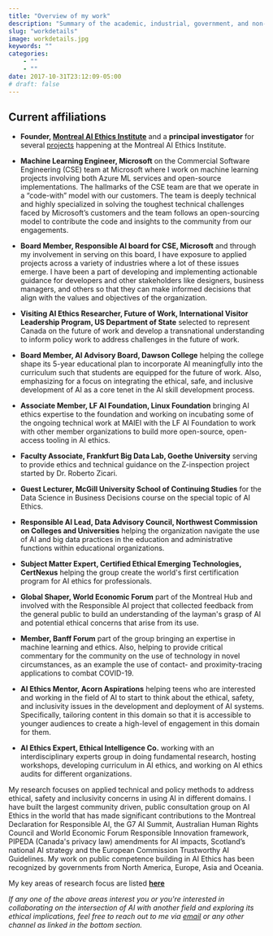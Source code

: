 ```yaml
---
title: "Overview of my work"
description: "Summary of the academic, industrial, government, and non-profit positions and impact statement of my work"
slug: "workdetails"
image: workdetails.jpg
keywords: ""
categories: 
    - ""
    - ""
date: 2017-10-31T23:12:09-05:00
# draft: false
---
```


## Current affiliations

* **Founder, [Montreal AI Ethics Institute](https://montrealethics.ai)** and a **principal investigator** for several [projects](https://montrealethics.ai/about/) happening at the Montreal AI Ethics Institute.

* **Machine Learning Engineer, Microsoft** on the Commercial Software Engineering (CSE) team at Microsoft where I work on machine learning projects involving both Azure ML services and open-source implementations. The hallmarks of the CSE team are that we operate in a “code-with” model with our customers. The team is deeply technical and highly specialized in solving the toughest technical challenges faced by Microsoft’s customers and the team follows an open-sourcing model to contribute the code and insights to the community from our engagements. 

* **Board Member, Responsible AI board for CSE, Microsoft** and through my involvement in serving on this board, I have exposure to applied projects across a variety of industries where a lot of these issues emerge. I have been a part of developing and implementing actionable guidance for developers and other stakeholders like designers, business managers, and others so that they can make informed decisions that align with the values and objectives of the organization.

* **Visiting AI Ethics Researcher, Future of Work, International Visitor Leadership Program, US Department of State** selected to represent Canada on the future of work and develop a transnational understanding to inform policy work to address challenges in the future of work.

* **Board Member, AI Advisory Board, Dawson College** helping the college shape its 5-year educational plan to incorporate AI meaningfully into the curriculum such that students are equipped for the future of work. Also, emphasizing for a focus on integrating the ethical, safe, and inclusive development of AI as a core tenet in the AI skill development process.

* **Associate Member, LF AI Foundation, Linux Foundation** bringing AI ethics expertise to the foundation and working on incubating some of the ongoing technical work at MAIEI with the LF AI Foundation to work with other member organizations to build more open-source, open-access tooling in AI ethics.

* **Faculty Associate, Frankfurt Big Data Lab, Goethe University** serving to provide ethics and technical guidance on the Z-inspection project started by Dr. Roberto Zicari.

* **Guest Lecturer, McGill University School of Continuing Studies** for the Data Science in Business Decisions course on the special topic of AI Ethics.

* **Responsible AI Lead, Data Advisory Council, Northwest Commission on Colleges and Universities** helping the organization navigate the use of AI and big data practices in the education and administrative functions within educational organizations. 

* **Subject Matter Expert, Certified Ethical Emerging Technologies, CertNexus** helping the group create the world's first certification program for AI ethics for professionals.

* **Global Shaper, World Economic Forum** part of the Montreal Hub and involved with the Responsible AI project that collected feedback from the general public to build an understanding of the layman's grasp of AI and potential ethical concerns that arise from its use.

* **Member, Banff Forum** part of the group bringing an expertise in machine learning and ethics. Also, helping to provide critical commentary for the community on the use of technology in novel circumstances, as an example the use of contact- and proximity-tracing applications to combat COVID-19.

* **AI Ethics Mentor, Acorn Aspirations** helping teens who are interested and working in the field of AI to start to think about the ethical, safety, and inclusivity issues in the development and deployment of AI systems. Specifically, tailoring content in this domain so that it is accessible to younger audiences to create a high-level of engagement in this domain for them.

* **AI Ethics Expert, Ethical Intelligence Co.** working with an interdisciplinary experts group in doing fundamental research, hosting workshops, developing curriculum in AI ethics, and working on AI ethics audits for different organizations.
 

My research focuses on applied technical and policy methods to address ethical, safety and inclusivity concerns in using AI in different domains. I have built the largest community driven, public consultation group on AI Ethics in the world that has made significant contributions to the Montreal Declaration for Responsible AI, the G7 AI Summit, Australian Human Rights Council and World Economic Forum Responsible Innovation framework, PIPEDA (Canada's privacy law) amendments for AI impacts, Scotland’s national AI strategy and the European Commission Trustworthy AI Guidelines. My work on public competence building in AI Ethics has been recognized by governments from North America, Europe, Asia and Oceania. 

My key areas of research focus are listed **[here](https://atg-abhishek.github.io/about/currentwork/)**

*If any one of the above areas interest you or you're interested in collaborating on the intersection of AI with another field and exploring its ethical implications, feel free to reach out to me via [email](mailto:abhishek@montrealethics.ai) or any other channel as linked in the bottom section.*